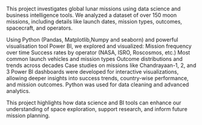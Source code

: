 This project investigates global lunar missions using data science and business intelligence tools.
We analyzed a dataset of over 150 moon missions, including details like launch dates, mission types, outcomes, spacecraft, and operators.

Using Python (Pandas, Matplotlib,Numpy and seaborn) and powerful visualisation tool Power BI, we explored and visualized:
Mission frequency over time
Success rates by operator (NASA, ISRO, Roscosmos, etc.)
Most common launch vehicles and mission types
Outcome distributions and trends across decades
Case studies on missions like Chandrayaan-1, 2, and 3
Power BI dashboards were developed for interactive visualizations, allowing deeper insights into success trends, country-wise performance, and mission outcomes. Python was used for data cleaning and advanced analytics.

This project highlights how data science and BI tools can enhance our understanding of space exploration, support research, and inform future mission planning.
